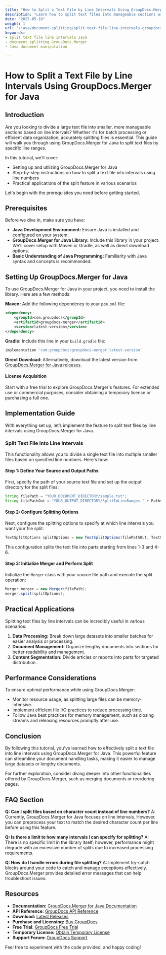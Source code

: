 ```yaml
---
title: "How to Split a Text File by Line Intervals Using GroupDocs.Merger for Java | Document Splitting Guide"
description: "Learn how to split text files into manageable sections using line intervals with GroupDocs.Merger for Java. A comprehensive guide for efficient document handling."
date: "2025-05-10"
weight: 1
url: "/java/document-splitting/split-text-file-line-intervals-groupdocs-merger-java/"
keywords:
- split text file line intervals Java
- document splitting GroupDocs.Merger
- Java document manipulation

---
```



# How to Split a Text File by Line Intervals Using GroupDocs.Merger for Java

## Introduction

Are you looking to divide a large text file into smaller, more manageable sections based on line intervals? Whether it's for batch processing or efficient data organization, accurately splitting files is essential. This guide will walk you through using GroupDocs.Merger for Java to split text files by specific line ranges.

In this tutorial, we'll cover:
- Setting up and utilizing GroupDocs.Merger for Java
- Step-by-step instructions on how to split a text file into intervals using line numbers
- Practical applications of the split feature in various scenarios

Let's begin with the prerequisites you need before getting started.

## Prerequisites

Before we dive in, make sure you have:
- **Java Development Environment:** Ensure Java is installed and configured on your system.
- **GroupDocs.Merger for Java Library:** Include this library in your project. We'll cover setup with Maven or Gradle, as well as direct download options.
- **Basic Understanding of Java Programming:** Familiarity with Java syntax and concepts is recommended.

## Setting Up GroupDocs.Merger for Java

To use GroupDocs.Merger for Java in your project, you need to install the library. Here are a few methods:

**Maven:**
Add the following dependency to your `pom.xml` file:
```xml
<dependency>
    <groupId>com.groupdocs</groupId>
    <artifactId>groupdocs-merger</artifactId>
    <version>latest-version</version>
</dependency>
```

**Gradle:**
Include this line in your `build.gradle` file:
```gradle
implementation 'com.groupdocs:groupdocs-merger:latest-version'
```

**Direct Download:**
Alternatively, download the latest version from [GroupDocs.Merger for Java releases](https://releases.groupdocs.com/merger/java/).

#### License Acquisition
Start with a free trial to explore GroupDocs.Merger's features. For extended use or commercial purposes, consider obtaining a temporary license or purchasing a full one.

## Implementation Guide

With everything set up, let’s implement the feature to split text files by line intervals using GroupDocs.Merger for Java.

### Split Text File into Line Intervals

This functionality allows you to divide a single text file into multiple smaller files based on specified line numbers. Here's how:

#### Step 1: Define Your Source and Output Paths

First, specify the path of your source text file and set up the output directory for the split files:
```java
String filePath = "YOUR_DOCUMENT_DIRECTORY/sample.txt";
String filePathOut = "YOUR_OUTPUT_DIRECTORY/SplitToLineRanges-" + Paths.get(filePath).getFileName().toString();
```

#### Step 2: Configure Splitting Options

Next, configure the splitting options to specify at which line intervals you want your file split:
```java
TextSplitOptions splitOptions = new TextSplitOptions(filePathOut, TextSplitMode.Interval, new int[] { 3, 6 });
```
This configuration splits the text file into parts starting from lines 1-3 and 4-6.

#### Step 3: Initialize Merger and Perform Split

Initialize the `Merger` class with your source file path and execute the split operation:
```java
Merger merger = new Merger(filePath);
merger.split(splitOptions);
```

## Practical Applications

Splitting text files by line intervals can be incredibly useful in various scenarios:

1. **Data Processing:** Break down large datasets into smaller batches for easier analysis or processing.
2. **Document Management:** Organize lengthy documents into sections for better readability and management.
3. **Content Segmentation:** Divide articles or reports into parts for targeted distribution.

## Performance Considerations

To ensure optimal performance while using GroupDocs.Merger:
- Monitor resource usage, as splitting large files can be memory-intensive.
- Implement efficient file I/O practices to reduce processing time.
- Follow Java best practices for memory management, such as closing streams and releasing resources promptly after use.

## Conclusion

By following this tutorial, you've learned how to effectively split a text file into line intervals using GroupDocs.Merger for Java. This powerful feature can streamline your document handling tasks, making it easier to manage large datasets or lengthy documents.

For further exploration, consider diving deeper into other functionalities offered by GroupDocs.Merger, such as merging documents or reordering pages.

## FAQ Section

**Q: Can I split files based on character count instead of line numbers?**
A: Currently, GroupDocs.Merger for Java focuses on line intervals. However, you can preprocess your text to match the desired character count per line before using this feature.

**Q: Is there a limit to how many intervals I can specify for splitting?**
A: There is no specific limit in the library itself; however, performance might degrade with an excessive number of splits due to increased processing requirements.

**Q: How do I handle errors during file splitting?**
A: Implement try-catch blocks around your code to catch and manage exceptions effectively. GroupDocs.Merger provides detailed error messages that can help troubleshoot issues.

## Resources
- **Documentation:** [GroupDocs.Merger for Java Documentation](https://docs.groupdocs.com/merger/java/)
- **API Reference:** [GroupDocs API Reference](https://reference.groupdocs.com/merger/java/)
- **Download:** [Latest Releases](https://releases.groupdocs.com/merger/java/)
- **Purchase and Licensing:** [Buy GroupDocs](https://purchase.groupdocs.com/buy)
- **Free Trial:** [GroupDocs Free Trial](https://releases.groupdocs.com/merger/java/)
- **Temporary License:** [Obtain Temporary License](https://purchase.groupdocs.com/temporary-license/)
- **Support Forum:** [GroupDocs Support](https://forum.groupdocs.com/c/merger)

Feel free to experiment with the code provided, and happy coding!

